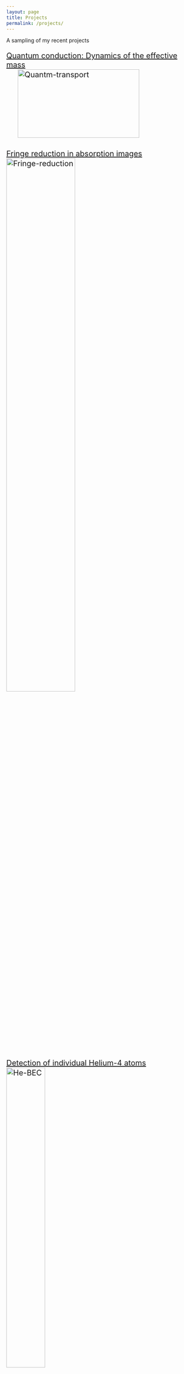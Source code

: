 ```yaml
---
layout: page
title: Projects
permalink: /projects/
---
```


<div class="blurb">
	<p>A sampling of my recent projects</p>
</div>

<div class="line"></div>
<div>
<p style="font-size:20px"><a href="/projects/effective-mass.html"> Quantum conduction: Dynamics of the effective mass </a> <br>
	<img src="../assets/running-on-water-320x180.gif" alt="Quantm-transport" style="width:320px;height:180px; padding: 0 20px 10px 30px;">
	</p>	
</div>

<div class="line"></div>

<div>
	<p style="font-size:20px">
		<a href="/projects/fringe-reduction.html"> Fringe reduction in absorption images </a> <br>
		<img src="../assets/fringe-reduction.png" alt="Fringe-reduction" style="width:60%;height:60%; padding: 0 20px 10px 00px;" >
	</p>	
</div>

<div class="line"></div>
<div>
	<p style="font-size:20px">
		<a href="/projects/helium.html"> Detection of individual Helium-4 atoms </a> <br>
		<img src="../assets/BECGIFV2.gif" alt="He-BEC" style="width:45%;height: 45%;" >
	</p>	
</div>
